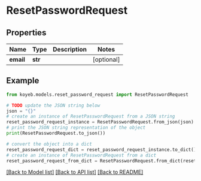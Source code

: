 # ResetPasswordRequest


## Properties

Name | Type | Description | Notes
------------ | ------------- | ------------- | -------------
**email** | **str** |  | [optional] 

## Example

```python
from koyeb.models.reset_password_request import ResetPasswordRequest

# TODO update the JSON string below
json = "{}"
# create an instance of ResetPasswordRequest from a JSON string
reset_password_request_instance = ResetPasswordRequest.from_json(json)
# print the JSON string representation of the object
print(ResetPasswordRequest.to_json())

# convert the object into a dict
reset_password_request_dict = reset_password_request_instance.to_dict()
# create an instance of ResetPasswordRequest from a dict
reset_password_request_from_dict = ResetPasswordRequest.from_dict(reset_password_request_dict)
```
[[Back to Model list]](../README.md#documentation-for-models) [[Back to API list]](../README.md#documentation-for-api-endpoints) [[Back to README]](../README.md)


